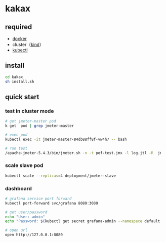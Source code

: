 # kakax

## required

- [docker](https://hub.docker.com/editions/community/docker-ce-desktop-mac)
- cluster（[kind](https://kind.sigs.k8s.io/docs/user/quick-start/#installation)）
- [kubectl](https://www.kubernetes.org.cn/installkubectl)

## install

```bash
cd kakax
sh install.sh
```

## quick start

### test in cluster mode

```bash
# get jmeter-master pod
k get  pod | grep jmeter-master

# exec pod
kubectl exec -it jmeter-master-84db88ff8f-vw4h7 -- bash

# run test
/apache-jmeter-5.4.3/bin/jmeter.sh -n -t pef-test.jmx -l log.jtl -R  jmeter-slave-0.jmeter-slave.default.svc.cluster.local:1099
```

### scale slave pod

```bash
kubectl scale --replicas=4 deployment/jmeter-slave
```

### dashboard

```bash
# grafana service port forward
kubectl port-forward svc/grafana 8080:3000

# get user/password 
echo "User: admin"
echo "Password: $(kubectl get secret grafana-admin --namespace default -o jsonpath="{.data.GF_SECURITY_ADMIN_PASSWORD}" | base64 --decode)"

# open url
open http://127.0.0.1:8080
```
